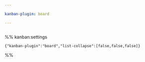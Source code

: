 ```yaml
---

kanban-plugin: board

---
```


## 



## 



## 





%% kanban:settings
```
{"kanban-plugin":"board","list-collapse":[false,false,false]}
```
%%